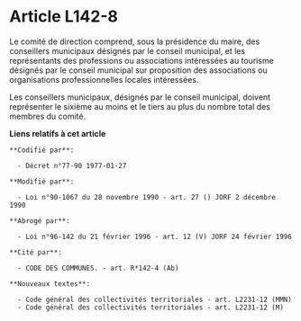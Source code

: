 # Article L142-8

Le comité de direction comprend, sous la présidence du maire, des conseillers municipaux désignés par le conseil municipal,
et les représentants des professions ou associations intéressées au tourisme désignés par le conseil municipal sur
proposition des associations ou organisations professionnelles locales intéressées.

Les conseillers municipaux, désignés par le conseil municipal, doivent représenter le sixième au moins et le tiers au plus du
nombre total des membres du comité.

**Liens relatifs à cet article**

	**Codifié par**:

	  - Décret n°77-90 1977-01-27

	**Modifié par**:

	  - Loi n°90-1067 du 28 novembre 1990 - art. 27 () JORF 2 décembre 1990

	**Abrogé par**:

	  - Loi n°96-142 du 21 février 1996 - art. 12 (V) JORF 24 février 1996

	**Cité par**:

	  - CODE DES COMMUNES. - art. R*142-4 (Ab)

	**Nouveaux textes**:

	  - Code général des collectivités territoriales - art. L2231-12 (MMN)
	  - Code général des collectivités territoriales - art. L2231-12 (M)
